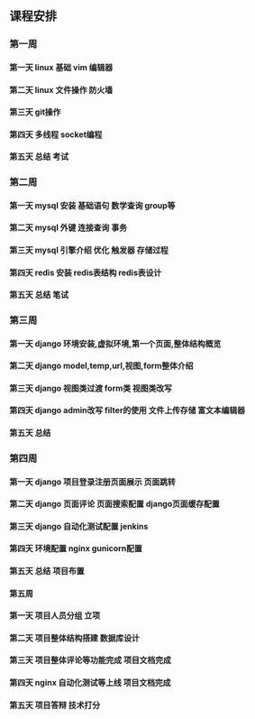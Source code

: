 
## 课程安排

### 第一周

#### 第一天 linux 基础 vim 编辑器

#### 第二天 linux 文件操作 防火墙

#### 第三天 git操作

#### 第四天 多线程 socket编程

#### 第五天 总结 考试


### 第二周

#### 第一天 mysql 安装 基础语句 数学查询 group等

#### 第二天 mysql 外键 连接查询 事务

#### 第三天 mysql 引擎介绍 优化 触发器 存储过程

#### 第四天 redis 安装 redis表结构 redis表设计

#### 第五天 总结 笔试

### 第三周

#### 第一天 django 环境安装,虚拟环境,第一个页面,整体结构概览

#### 第二天 django model,temp,url,视图,form整体介绍

#### 第三天 django 视图类过渡 form类 视图类改写

#### 第四天 django admin改写 filter的使用 文件上传存储 富文本编辑器

#### 第五天 总结

### 第四周

#### 第一天 django 项目登录注册页面展示 页面跳转

#### 第二天 django 页面评论 页面搜索配置 django页面缓存配置

#### 第三天 django 自动化测试配置 jenkins

#### 第四天 环境配置 nginx gunicorn配置

#### 第五天 总结 项目布置

#### 第五周

#### 第一天 项目人员分组 立项

#### 第二天 项目整体结构搭建 数据库设计

#### 第三天 项目整体评论等功能完成 项目文档完成

#### 第四天 nginx 自动化测试等上线 项目文档完成

#### 第五天 项目答辩 技术打分

